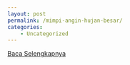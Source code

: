 ```yaml
---
layout: post
permalink: /mimpi-angin-hujan-besar/
categories:
    - Uncategorized
---
```


[Baca Selengkapnya](/05)